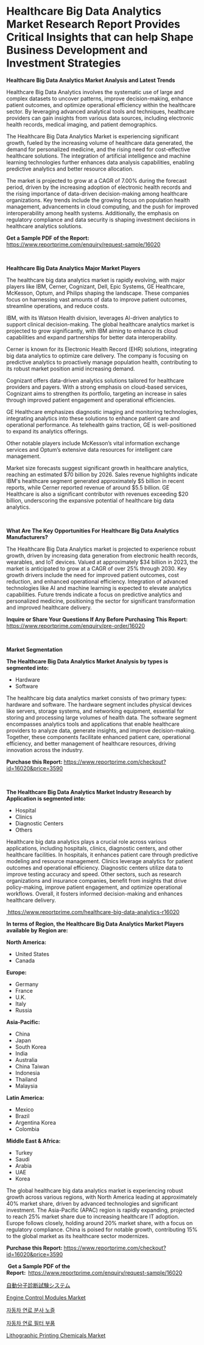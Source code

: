 <p><h1>Healthcare Big Data Analytics Market Research Report Provides Critical Insights that can help Shape Business Development and Investment Strategies</h1></p><p><strong>Healthcare Big Data Analytics Market Analysis and Latest Trends</strong></p>
<p><p>Healthcare Big Data Analytics involves the systematic use of large and complex datasets to uncover patterns, improve decision-making, enhance patient outcomes, and optimize operational efficiency within the healthcare sector. By leveraging advanced analytical tools and techniques, healthcare providers can gain insights from various data sources, including electronic health records, medical imaging, and patient demographics.</p><p>The Healthcare Big Data Analytics Market is experiencing significant growth, fueled by the increasing volume of healthcare data generated, the demand for personalized medicine, and the rising need for cost-effective healthcare solutions. The integration of artificial intelligence and machine learning technologies further enhances data analysis capabilities, enabling predictive analytics and better resource allocation.</p><p>The market is projected to grow at a CAGR of 7.00% during the forecast period, driven by the increasing adoption of electronic health records and the rising importance of data-driven decision-making among healthcare organizations. Key trends include the growing focus on population health management, advancements in cloud computing, and the push for improved interoperability among health systems. Additionally, the emphasis on regulatory compliance and data security is shaping investment decisions in healthcare analytics solutions.</p></p>
<p><strong>Get a Sample PDF of the Report:&nbsp;</strong> <a href="https://www.reportprime.com/enquiry/request-sample/16020">https://www.reportprime.com/enquiry/request-sample/16020</a></p>
<p>&nbsp;</p>
<p><strong>Healthcare Big Data Analytics Major Market Players</strong></p>
<p><p>The healthcare big data analytics market is rapidly evolving, with major players like IBM, Cerner, Cognizant, Dell, Epic Systems, GE Healthcare, McKesson, Optum, and Philips shaping the landscape. These companies focus on harnessing vast amounts of data to improve patient outcomes, streamline operations, and reduce costs.</p><p>IBM, with its Watson Health division, leverages AI-driven analytics to support clinical decision-making. The global healthcare analytics market is projected to grow significantly, with IBM aiming to enhance its cloud capabilities and expand partnerships for better data interoperability.</p><p>Cerner is known for its Electronic Health Record (EHR) solutions, integrating big data analytics to optimize care delivery. The company is focusing on predictive analytics to proactively manage population health, contributing to its robust market position amid increasing demand.</p><p>Cognizant offers data-driven analytics solutions tailored for healthcare providers and payers. With a strong emphasis on cloud-based services, Cognizant aims to strengthen its portfolio, targeting an increase in sales through improved patient engagement and operational efficiencies.</p><p>GE Healthcare emphasizes diagnostic imaging and monitoring technologies, integrating analytics into these solutions to enhance patient care and operational performance. As telehealth gains traction, GE is well-positioned to expand its analytics offerings.</p><p>Other notable players include McKesson’s vital information exchange services and Optum’s extensive data resources for intelligent care management.</p><p>Market size forecasts suggest significant growth in healthcare analytics, reaching an estimated $70 billion by 2026. Sales revenue highlights indicate IBM's healthcare segment generated approximately $5 billion in recent reports, while Cerner reported revenue of around $5.5 billion. GE Healthcare is also a significant contributor with revenues exceeding $20 billion, underscoring the expansive potential of healthcare big data analytics.</p></p>
<p>&nbsp;</p>
<p><strong>What Are The Key Opportunities For Healthcare Big Data Analytics Manufacturers?</strong></p>
<p><p>The Healthcare Big Data Analytics market is projected to experience robust growth, driven by increasing data generation from electronic health records, wearables, and IoT devices. Valued at approximately $34 billion in 2023, the market is anticipated to grow at a CAGR of over 25% through 2030. Key growth drivers include the need for improved patient outcomes, cost reduction, and enhanced operational efficiency. Integration of advanced technologies like AI and machine learning is expected to elevate analytics capabilities. Future trends indicate a focus on predictive analytics and personalized medicine, positioning the sector for significant transformation and improved healthcare delivery.</p></p>
<p><strong>Inquire or Share Your Questions If Any Before Purchasing This Report:</strong> <a href="https://www.reportprime.com/enquiry/pre-order/16020">https://www.reportprime.com/enquiry/pre-order/16020</a></p>
<p>&nbsp;</p>
<p><strong>Market Segmentation</strong></p>
<p><strong>The Healthcare Big Data Analytics Market Analysis by types is segmented into:</strong></p>
<p><ul><li>Hardware</li><li>Software</li></ul></p>
<p><p>The healthcare big data analytics market consists of two primary types: hardware and software. The hardware segment includes physical devices like servers, storage systems, and networking equipment, essential for storing and processing large volumes of health data. The software segment encompasses analytics tools and applications that enable healthcare providers to analyze data, generate insights, and improve decision-making. Together, these components facilitate enhanced patient care, operational efficiency, and better management of healthcare resources, driving innovation across the industry.</p></p>
<p><strong>Purchase this Report:&nbsp;</strong><a href="https://www.reportprime.com/checkout?id=16020&price=3590">https://www.reportprime.com/checkout?id=16020&price=3590</a></p>
<p>&nbsp;</p>
<p><strong>The Healthcare Big Data Analytics Market Industry Research by Application is segmented into:</strong></p>
<p><ul><li>Hospital</li><li>Clinics</li><li>Diagnostic Centers</li><li>Others</li></ul></p>
<p><p>Healthcare big data analytics plays a crucial role across various applications, including hospitals, clinics, diagnostic centers, and other healthcare facilities. In hospitals, it enhances patient care through predictive modeling and resource management. Clinics leverage analytics for patient outcomes and operational efficiency. Diagnostic centers utilize data to improve testing accuracy and speed. Other sectors, such as research organizations and insurance companies, benefit from insights that drive policy-making, improve patient engagement, and optimize operational workflows. Overall, it fosters informed decision-making and enhances healthcare delivery.</p></p>
<p><a href="https://www.reportprime.com/healthcare-big-data-analytics-r16020">&nbsp;https://www.reportprime.com/healthcare-big-data-analytics-r16020</a></p>
<p><strong>In terms of Region, the Healthcare Big Data Analytics Market Players available by Region are:</strong></p>
<p>
    <p> <strong> North America: </strong>
        <ul>
            <li>United States</li>
            <li>Canada</li>
        </ul>
        </p> 
    <p> <strong> Europe: </strong>
        <ul>
            <li>Germany</li>
            <li>France</li>
            <li>U.K.</li>
            <li>Italy</li>
            <li>Russia</li>
        </ul>
        </p> 
    <p> <strong> Asia-Pacific: </strong>
        <ul>
            <li>China</li>
            <li>Japan</li>
            <li>South Korea</li>
            <li>India</li>
            <li>Australia</li>
            <li>China Taiwan</li>
            <li>Indonesia</li>
            <li>Thailand</li>
            <li>Malaysia</li>
        </ul>
        </p> 
    <p> <strong> Latin America: </strong>
        <ul>
            <li>Mexico</li>
            <li>Brazil</li>
            <li>Argentina Korea</li>
            <li>Colombia</li>
        </ul>
        </p> 
    <p> <strong> Middle East & Africa: </strong>
        <ul>
            <li>Turkey</li>
            <li>Saudi</li>
            <li>Arabia</li>
            <li>UAE</li>
            <li>Korea</li>
        </ul>
    </p>
    </p>
<p><p>The global healthcare big data analytics market is experiencing robust growth across various regions, with North America leading at approximately 40% market share, driven by advanced technologies and significant investment. The Asia-Pacific (APAC) region is rapidly expanding, projected to reach 25% market share due to increasing healthcare IT adoption. Europe follows closely, holding around 20% market share, with a focus on regulatory compliance. China is poised for notable growth, contributing 15% to the global market as its healthcare sector modernizes.</p></p>
<p><strong>Purchase this Report: </strong><a href="https://www.reportprime.com/checkout?id=16020&price=3590">https://www.reportprime.com/checkout?id=16020&price=3590</a></p>
<p>&nbsp;<strong>Get a Sample PDF of the Report:&nbsp;&nbsp;</strong><a href="https://www.reportprime.com/enquiry/request-sample/16020">https://www.reportprime.com/enquiry/request-sample/16020</a></p>
<p><strong></strong></p>
<p><p><a href="https://medium.com/@brandyhiiqh/automated-molecular-diagnostics-testing-system-e5314793a136">自動分子診断試験システム</a></p><p><a href="https://issuu.com/reportprime-2/docs/engine-control-modules-market-size-_0dd8ac85b89ece">Engine Control Modules Market</a></p><p><a href="https://medium.com/@christorpherpfannerstill5436/automotive-fuel-injection-nozzle-market-%EC%9D%98-%EA%B8%80%EB%A1%9C%EB%B2%8C-%EC%8B%9C%EC%9E%A5-%EA%B0%9C%EC%9A%94%EB%8A%94-%EC%A0%84-%EC%84%B8%EA%B3%84-%EB%B0%8F-%EC%A3%BC%EC%9A%94-%EC%8B%9C%EC%9E%A5%EC%9D%98-%EC%82%B0%EC%97%85%EC%97%90-%EC%98%81%ED%96%A5%EC%9D%84-%EB%AF%B8%EC%B9%98%EB%8A%94-%EC%A3%BC%EC%9A%94-%ED%8A%B8%EB%A0%8C%EB%93%9C%EC%97%90-%EB%8C%80%ED%95%9C-%EB%8F%85%ED%8A%B9%ED%95%9C-%EA%B4%80%EC%A0%90%EC%9D%84-b6d7849f5cb7">자동차 연료 분사 노즐</a></p><p><a href="https://medium.com/@christorpherpfannerstill5436/%EC%84%B8%EA%B3%84-automotive-fuel-filter-parts-market-%EC%9D%80-2024%EC%97%90%EC%84%9C-2031%EB%A1%9C-%EC%97%B0%ED%8F%89%EA%B7%A0-%EC%A6%9D%EA%B0%80%EC%9C%A8%EC%9D%84-%EB%B3%B4%EC%9D%BC-%EA%B2%83%EC%9C%BC%EB%A1%9C-%EC%98%88%EC%83%81%EB%90%A9%EB%8B%88%EB%8B%A4-30d618896cb9">자동차 연료 필터 부품</a></p><p><a href="https://medium.com/@beaugrant95/the-lithographic-printing-chemicals-industry-analysis-report-offers-a-comprehensive-and-current-4f8e43bb51fd">Lithographic Printing Chemicals Market</a></p></p>
